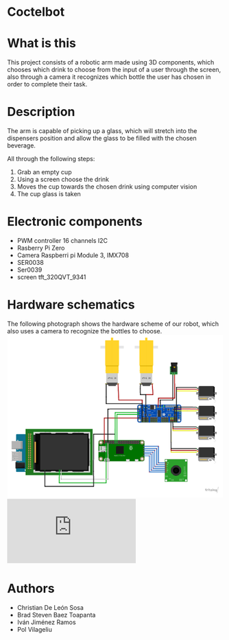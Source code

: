 # Coctelbot
# What is this
This project consists of a robotic arm made using 3D components, which chooses which drink to choose from the input of a user through the screen, also through a camera it recognizes which bottle the user has chosen in order to complete their task.

# Description
The arm is capable of picking up a glass, which will stretch into the dispensers position and allow the glass to be filled with the chosen beverage.

All through the following steps:
1. Grab an empty cup
2. Using a screen choose the drink
3. Moves the cup towards the chosen drink using computer vision
4. The cup glass is taken

# Electronic components
- PWM controller 16 channels I2C
- Rasberry Pi Zero
- Camera  Raspberri pi Module 3, IMX708
- SER0038
- Ser0039
- screen tft_320QVT_9341

# Hardware schematics
The following photograph shows the hardware scheme of our robot, which also uses a camera to recognize the bottles to choose.
![hardwareScheme](https://github.com/murtion/coctelbot/blob/main/Esquema%20HW.png)
![P1](https://github.com/murtion/coctelbot/blob/main/3D/brazo/files/EBAmk2_015_claw_finger_dx.STL)



# Authors 
- Christian De León Sosa 
- Brad Steven Baez Toapanta
- Iván Jiménez Ramos
- Pol Vilageliu
